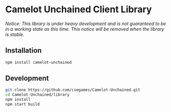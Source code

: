 # Camelot Unchained Client Library

*Notice: This library is under heavy development and is not guaranteed to be in a working state as this time.  This notice will be removed when the library is stable.*


## Installation

```sh
npm install camelot-unchained
```

## Development

```sh
git clone https://github.com/csegames/Camelot-Unchained.git
cd Camelot-Unchained/library
npm install
npm start build
```

